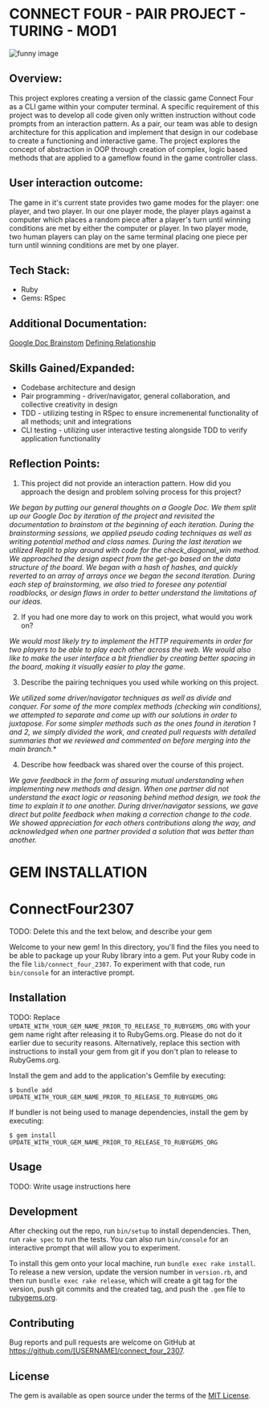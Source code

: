 # **CONNECT FOUR - PAIR PROJECT - TURING - MOD1**
![funny image](https://i.kym-cdn.com/photos/images/original/001/335/681/bac.jpg)
## **Overview:**

This project explores creating a version of the classic game Connect Four as a CLI game within your computer terminal. A specific requirement of this project was to develop all code given only written instruction without code prompts from an interaction pattern. As a pair, our team was able to design architecture for this application and implement that design in our codebase to create a functioning and interactive game. The project explores the concept of abstraction in OOP through creation of complex, logic based methods that are applied to a gameflow found in the game controller class. 


## **User interaction outcome:**
The game in it's current state provides two game modes for the player: one player, and two player. In our one player mode, the player plays against a computer which places a random piece after a player's turn until winning conditions are met by either the computer or player. In two player mode, two human players can play on the same terminal placing one piece per turn until winning conditions are met by one player. 

## **Tech Stack:**
- Ruby
- Gems: RSpec

## **Additional Documentation:**
[Google Doc Brainstom](https://docs.google.com/document/d/1P3wmFz5bldRx5s5Ox9hBn4K1FPc2cF2PQGabBorPTnc/edit#heading=h.h8krlvcjmayj)
[Defining Relationship](https://docs.google.com/document/d/1QYJ4KUGjahCnPv96DBg9BflEC1-6jwJpzyDmNIjcJL8/edit)

## **Skills Gained/Expanded:**
- Codebase architecture and design
- Pair programming - driver/navigator, general collaboration, and collective creativity in design
- TDD - utilizing testing in RSpec to ensure incremenental functionality of all methods; unit and integrations
- CLI testing - utilizing user interactive testing alongside TDD to verify application functionality

## **Reflection Points:**
1. This project did not provide an interaction pattern. How did you approach the design and problem solving process for this project?

*We began by putting our general thoughts on a Google Doc. We them split up our Google Doc by iteration of the project and revisited the documentation to brainstom at the beginning of each iteration. During the brainstorming sessions, we applied pseudo coding techniques as well as writing potential method and class names. During the last iteration we utilized Replit to play around with code for the check_diagonal_win method. We approached the design aspect from the get-go based on the data structure of the board. We began with a hash of hashes, and quickly reverted to an array of arrays once we began the second iteration. During each step of brainstorming, we also tried to foresee any potential roadblocks, or design flaws in order to better understand the limitations of our ideas.*

2. If you had one more day to work on this project, what would you work on?

*We would most likely try to implement the HTTP requirements in order for two players to be able to play each other across the web. We would also like to make the user interface a bit friendlier by creating better spacing in the board, making it visually easier to play the game.*

3. Describe the pairing techniques you used while working on this project.

*We utilized some driver/navigator techniques as well as divide and conquer. For some of the more complex methods (checking win conditions), we attempted to separate and come up with our solutions in order to juxtapose. For some simpler methods such as the ones found in iteration 1 and 2, we simply divided the work, and created pull requests with detailed summaries that we reviewed and commented on before merging into the main branch.**

4. Describe how feedback was shared over the course of this project.

*We gave feedback in the form of assuring mutual understanding when implementing new methods and design. When one partner did not understand the exact logic or reasoning behind method design, we took the time to explain it to one another. During driver/navigator sessions, we gave direct but polite feedback when making a correction change to the code. We showed appreciation for each others contributions along the way, and acknowledged when one partner provided a solution that was better than another.*

# GEM INSTALLATION

# ConnectFour2307

TODO: Delete this and the text below, and describe your gem

Welcome to your new gem! In this directory, you'll find the files you need to be able to package up your Ruby library into a gem. Put your Ruby code in the file `lib/connect_four_2307`. To experiment with that code, run `bin/console` for an interactive prompt.

## Installation

TODO: Replace `UPDATE_WITH_YOUR_GEM_NAME_PRIOR_TO_RELEASE_TO_RUBYGEMS_ORG` with your gem name right after releasing it to RubyGems.org. Please do not do it earlier due to security reasons. Alternatively, replace this section with instructions to install your gem from git if you don't plan to release to RubyGems.org.

Install the gem and add to the application's Gemfile by executing:

    $ bundle add UPDATE_WITH_YOUR_GEM_NAME_PRIOR_TO_RELEASE_TO_RUBYGEMS_ORG

If bundler is not being used to manage dependencies, install the gem by executing:

    $ gem install UPDATE_WITH_YOUR_GEM_NAME_PRIOR_TO_RELEASE_TO_RUBYGEMS_ORG

## Usage

TODO: Write usage instructions here

## Development

After checking out the repo, run `bin/setup` to install dependencies. Then, run `rake spec` to run the tests. You can also run `bin/console` for an interactive prompt that will allow you to experiment.

To install this gem onto your local machine, run `bundle exec rake install`. To release a new version, update the version number in `version.rb`, and then run `bundle exec rake release`, which will create a git tag for the version, push git commits and the created tag, and push the `.gem` file to [rubygems.org](https://rubygems.org).

## Contributing

Bug reports and pull requests are welcome on GitHub at https://github.com/[USERNAME]/connect_four_2307.

## License

The gem is available as open source under the terms of the [MIT License](https://opensource.org/licenses/MIT).
